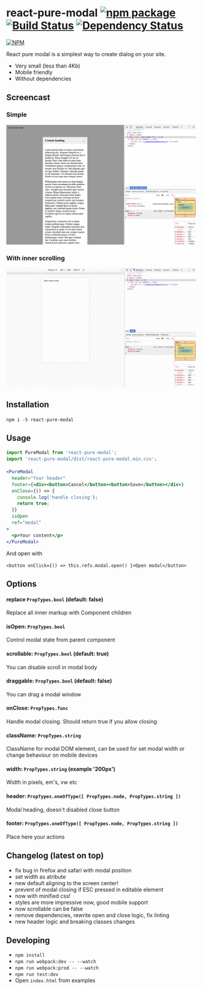 # react-pure-modal [![npm package](https://img.shields.io/npm/v/react-pure-modal.svg?style=flat-square)](https://www.npmjs.org/package/react-pure-modal) [![Build Status](https://travis-ci.org/memCrab/react-pure-modal.svg?branch=master)](https://travis-ci.org/memCrab/react-pure-modal) [![Dependency Status](https://david-dm.org/memCrab/react-pure-modal.svg)](https://david-dm.org/memCrab/react-pure-modal)
[![NPM](https://nodei.co/npm/react-pure-modal.png?downloads=true&downloadRank=true&stars=true)](https://nodei.co/npm/react-pure-modal/)

React pure modal is a simplest way to create dialog on your site.
- Very small (less than 4Kb)
- Mobile friendly
- Without dependencies

## Screencast
### Simple
![Simple demo](./screencast/simple.gif)
### With inner scrolling
![Scrollable demo](./screencast/scrollable.gif)

## Installation
`npm i -S react-pure-modal`

## Usage
```jsx
import PureModal from 'react-pure-modal';
import 'react-pure-modal/dist/react-pure-modal.min.css';

<PureModal
  header="Your header"
  footer={<div><button>Cancel</button><button>Save</button></div>}
  onClose={() => {
    console.log('handle closing');
    return true;
  }}
  isOpen
  ref="modal"
>
  <p>Your content</p>
</PureModal>
```

And open with

`<button onClick={() => this.refs.modal.open() }>Open modal</button>`

## Options

#### replace `PropTypes.bool` (default: false)
Replace all inner markup with Component children
#### isOpen: `PropTypes.bool`
Control modal state from parent component
#### scrollable: `PropTypes.bool` (default: true)
You can disable scroll in modal body
#### draggable: `PropTypes.bool` (default: false)
You can drag a modal window
#### onClose: `PropTypes.func`
Handle modal closing. Should return true if you allow closing
#### className: `PropTypes.string`
ClassName for modal DOM element, can be used for set modal width or change behaviour on mobile devices
#### width: `PropTypes.string` (example '200px')
Width in pixels, em's, vw etc
#### header: `PropTypes.oneOfType([ PropTypes.node, PropTypes.string ])`
Modal heading, doesn't disabled close button
#### footer: `PropTypes.oneOfType([ PropTypes.node, PropTypes.string ])`
Place here your actions


## Changelog (latest on top)
   - fix bug in firefox and safari with modal position
   - set width as atribute
   - new default aligning to the screen center!
   - prevent of modal closing if ESC pressed in editable element
   - now with minified css!
   - styles are more impressive now, good mobile support
   - now scrollable can be false
   - remove dependencies, rewrite open and close logic, fix linting
   - new header logic and breaking classes changes

## Developing
   - `npm install`
   - `npm run webpack:dev -- --watch`
   - `npm run webpack:prod -- --watch`
   - `npm run test:dev`
   - Open `index.html` from examples
